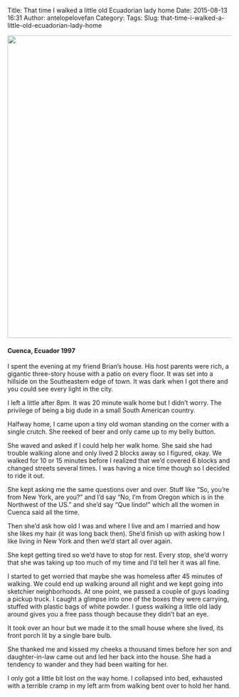 Title: That time I walked a little old Ecuadorian lady home
Date: 2015-08-13 16:31
Author: antelopelovefan
Category: 
Tags: 
Slug: that-time-i-walked-a-little-old-ecuadorian-lady-home

<img src="https://d262ilb51hltx0.cloudfront.net/max/2000/1*n97sQGsUqSf5BSUR-_g18g.jpeg" width="1024" height="680" />

#### Cuenca, Ecuador 1997

I spent the evening at my friend Brian’s house. His host parents were rich, a gigantic three-story house with a patio on every floor. It was set into a hillside on the Southeastern edge of town. It was dark when I got there and you could see every light in the city.

I left a little after 8pm. It was 20 minute walk home but I didn’t worry. The privilege of being a big dude in a small South American country.

Halfway home, I came upon a tiny old woman standing on the corner with a single crutch. She reeked of beer and only came up to my belly button.

She waved and asked if I could help her walk home. She said she had trouble walking alone and only lived 2 blocks away so I figured, okay. We walked for 10 or 15 minutes before I realized that we’d covered 6 blocks and changed streets several times. I was having a nice time though so I decided to ride it out.

She kept asking me the same questions over and over. Stuff like “So, you’re from New York, are you?” and I’d say “No, I’m from Oregon which is in the Northwest of the US.” and she’d say “Que lindo!” which all the women in Cuenca said all the time.

Then she’d ask how old I was and where I live and am I married and how she likes my hair (it was long back then). She’d finish up with asking how I like living in New York and then we’d start all over again.

She kept getting tired so we’d have to stop for rest. Every stop, she’d worry that she was taking up too much of my time and I’d tell her it was all fine.

I started to get worried that maybe she was homeless after 45 minutes of walking. We could end up walking around all night and we kept going into sketchier neighborhoods. At one point, we passed a couple of guys loading a pickup truck. I caught a glimpse into one of the boxes they were carrying, stuffed with plastic bags of white powder. I guess walking a little old lady around gives you a free pass though because they didn’t bat an eye.

It took over an hour but we made it to the small house where she lived, its front porch lit by a single bare bulb.

She thanked me and kissed my cheeks a thousand times before her son and daughter-in-law came out and led her back into the house. She had a tendency to wander and they had been waiting for her.

I only got a little bit lost on the way home. I collapsed into bed, exhausted with a terrible cramp in my left arm from walking bent over to hold her hand.

